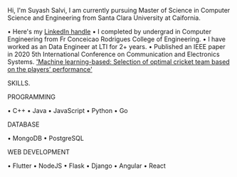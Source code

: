 Hi, I'm Suyash Salvi, I am currently pursuing Master of Science in Computer Science and Engineering from Santa Clara University at Caifornia.

• Here's my [LinkedIn handle](https://www.linkedin.com/in/suyash-salvi/)
• I completed by undergrad in Computer Engineering from Fr Conceicao Rodrigues College of Engineering.
• I have worked as an Data Engineer at LTI for 2+ years.
• Published an IEEE paper in 2020 5th International Conference on Communication and Electronics Systems. ['Machine learning-based: Selection of optimal cricket team based on the players’ performance'](https://ieeexplore.ieee.org/document/9137891)

SKILLS. 

PROGRAMMING

• C++ • Java • JavaScript • Python • Go

DATABASE

• MongoDB • PostgreSQL

WEB DEVELOPMENT

• Flutter • NodeJS • Flask • Django • Angular • React
